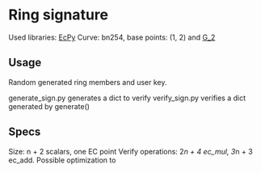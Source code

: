 

# Ring signature

Used libraries: [EcPy](https://pypi.org/project/ECPy/)
Curve: bn254, base points: (1, 2) and [G_2](https://github.com/theo0x0/bn_254_secp)


## Usage 
Random generated ring members and user key.

generate_sign.py generates a dict to verify
verify_sign.py verifies a dict generated by generate()

## Specs
Size: n + 2 scalars, one EC point
Verify operations: 2*n + 4 ec_mul, 3*n + 3 ec_add. Possible optimization to 

